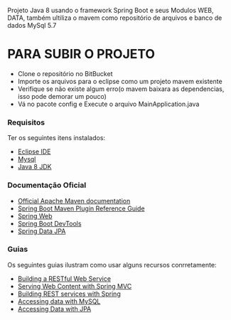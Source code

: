 Projeto Java 8 usando o framework Spring Boot e seus Modulos WEB, DATA, também ultiliza o mavem como repositório de arquivos e banco de dados MySql 5.7

# PARA SUBIR O PROJETO

* Clone o repositório no BitBucket
* Importe os arquivos para o eclipse como um projeto mavem existente
* Verifique se não existe algum erro(o mavem baixara as dependencias, isso pode demorar um pouco)
* Vá no pacote config e Execute o arquivo MainApplication.java

### Requisitos
Ter os seguintes itens instalados:

* [Eclipse IDE ](https://www.eclipse.org/downloads/) 
* [Mysql](https://www.mysql.com/downloads/)
* [Java 8 JDK](https://www.oracle.com/technetwork/pt/java/javase/downloads/jdk8-downloads-2133151.html)



### Documentação Oficial
* [Official Apache Maven documentation](https://maven.apache.org/guides/index.html)
* [Spring Boot Maven Plugin Reference Guide](https://docs.spring.io/spring-boot/docs/2.2.0.RC1/maven-plugin/)
* [Spring Web](https://docs.spring.io/spring-boot/docs/2.1.9.RELEASE/reference/htmlsingle/#boot-features-developing-web-applications)
* [Spring Boot DevTools](https://docs.spring.io/spring-boot/docs/2.1.9.RELEASE/reference/htmlsingle/#using-boot-devtools)
* [Spring Data JPA](https://docs.spring.io/spring-boot/docs/2.1.9.RELEASE/reference/htmlsingle/#boot-features-jpa-and-spring-data)

### Guias
Os seguintes guias ilustram como usar alguns recursos conrretamente:

* [Building a RESTful Web Service](https://spring.io/guides/gs/rest-service/)
* [Serving Web Content with Spring MVC](https://spring.io/guides/gs/serving-web-content/)
* [Building REST services with Spring](https://spring.io/guides/tutorials/bookmarks/)
* [Accessing data with MySQL](https://spring.io/guides/gs/accessing-data-mysql/)
* [Accessing Data with JPA](https://spring.io/guides/gs/accessing-data-jpa/)

